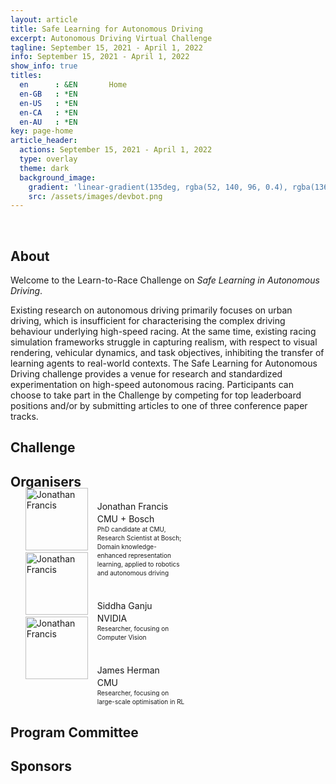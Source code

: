 ```yaml
---
layout: article
title: Safe Learning for Autonomous Driving
excerpt: Autonomous Driving Virtual Challenge
tagline: September 15, 2021 - April 1, 2022
info: September 15, 2021 - April 1, 2022
show_info: true
titles:
  en      : &EN       Home
  en-GB   : *EN
  en-US   : *EN
  en-CA   : *EN
  en-AU   : *EN
key: page-home
article_header:
  actions: September 15, 2021 - April 1, 2022
  type: overlay
  theme: dark   
  background_image:
    gradient: 'linear-gradient(135deg, rgba(52, 140, 96, 0.4), rgba(136, 73, 107, 0.4))'
    src: /assets/images/devbot.png
---
```


<style>
.article__header--overlay .overlay {
    min-height: 36rem;
    padding-top: 5rem;
    padding-bottom: 5rem;
}

.article__header {
    margin: 0 0 0 0;
}

.article__header h1 {
    display: inline;
    font-size: 3em;
    letter-spacing: -0.04em;
    line-height: 0.9;
    text-shadow: -20px -8px 17px rgb(0 0 0 / 30%);
    word-wrap: break-word;
}

.overlay__excerpt {
    margin: 20px 0 0 0;
}

ul.menu li::after {
    content:"September 15, 2021 - April 1, 2022";
}

ul.menu a {
    display: none;
}
</style>

<br>

## About

Welcome to the Learn-to-Race Challenge on <i>Safe Learning in Autonomous Driving</i>.

Existing research on autonomous driving primarily focuses on urban driving, which is insufficient for characterising the complex driving behaviour underlying high-speed racing. At the same time, existing racing simulation frameworks struggle in capturing realism, with respect to visual rendering, vehicular dynamics, and task objectives, inhibiting the transfer of learning agents to real-world contexts. The Safe Learning for Autonomous Driving challenge provides a venue for research and standardized experimentation on high-speed autonomous racing. Participants can choose to take part in the Challenge by competing for top leaderboard positions and/or by submitting articles to one of three conference paper tracks.

## Challenge

## Organisers

<div style="display:inline; width:900px;">

<ul>

<div style="display:inline-block; width:270px;">
<div style="display:inline-block; width:101px;">
<a href="https://jonfranc.com">        
    <img style="width:100px; height:100px; position: relative; bottom: 40px;" src="/challenge/assets/images/organizers/jonathan_francis.png" alt="Jonathan Francis">
</a>
</div>
<div style="display:inline-block; width:150px; line-height:1.4;">
<p style="margin:0 0 0 10px;">Jonathan Francis</p>
<p style="margin:0 0 0 10px;">CMU + Bosch</p>
<p style="margin:0 0 0 10px; font-size:10px;">PhD candidate at CMU, Research Scientist at Bosch; Domain knowledge-enhanced representation learning, applied to robotics and autonomous driving</p>
</div>
</div>

<div style="display:inline-block; width:270px;">
<div style="display:inline-block; width:101px;">
<a href="https://jonfranc.com">        
    <img style="width:100px; height:100px; position: relative; bottom: 40px;" src="/challenge/assets/images/organizers/siddha_ganju.png" alt="Jonathan Francis">
</a>
</div>
<div style="display:inline-block; width:150px; line-height:1.4;">
<p style="margin:0 0 0 10px;">Siddha Ganju</p>
<p style="margin:0 0 0 10px;">NVIDIA</p>
<p style="margin:0 0 0 10px; font-size:10px;">Researcher, focusing on Computer Vision</p>
</div>
</div>

<div style="display:inline-block; width:270px;">
<div style="display:inline-block; width:101px;">
<a href="https://jonfranc.com">        
    <img style="width:100px; height:100px; position: relative; bottom: 40px;" src="/challenge/assets/images/organizers/james_herman.png" alt="Jonathan Francis">
</a>
</div>
<div style="display:inline-block; width:150px; line-height:1.4;">
<p style="margin:0 0 0 10px;">James Herman</p>
<p style="margin:0 0 0 10px;">CMU</p>
<p style="margin:0 0 0 10px; font-size:10px;">Researcher, focusing on large-scale optimisation in RL</p>
</div>
</div>

</ul>

</div>

<!--
<div style="display:inline; width:200px;">
<a href="https://jonfranc.com">        
    <img style="width:100px: height:100px;" src="/challenge/assets/images/organizers/jonathan_francis.png" alt="Jonathan Francis">
    <p style="width:200px;" class="text-center team_name">Jonathan Francis</p>
    <p style="width:200px;" class="text-center team_description"></p>
    <p style="width:200px;" class="text-center team_from">CMU &amp; Bosch Research</p>
</a>
</div>

<div style="display:inline; width:200px;">
<a href="https://jonfranc.com">        
    <img style="width:100px: height:100px;" src="/challenge/assets/images/organizers/jonathan_francis.png" alt="Jonathan Francis">
    <p style="width:200px;" class="text-center team_name">Jonathan Francis</p>
    <p style="width:200px;" class="text-center team_description"></p>
    <p style="width:200px;" class="text-center team_from">CMU &amp; Bosch Research</p>
</a>
</div>
-->

## Program Committee

## Sponsors
